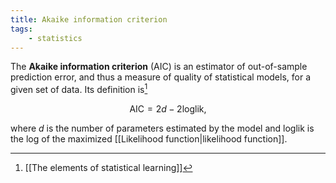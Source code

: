 ```yaml
---
title: Akaike information criterion
tags:
    - statistics
---
```


The **Akaike information criterion** (AIC) is an estimator of out-of-sample prediction error, and thus a measure of quality of statistical models, for a given set of data. Its definition is[^stat-learning]

$$ \text{AIC} = 2d - 2\text{loglik} ,$$

where $d$ is the number of parameters estimated by the model and $\text{loglik}$ is the log of the maximized [[Likelihood function|likelihood function]].

[^stat-learning]: [[The elements of statistical learning]]